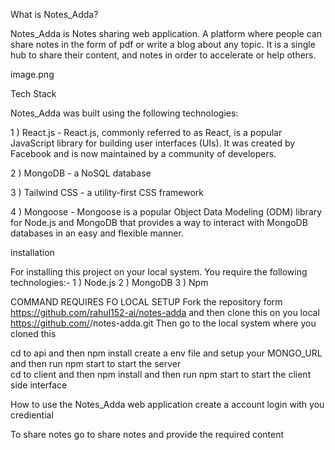 What is Notes_Adda?

Notes_Adda is Notes sharing web application. A platform where people can share notes in the form of pdf or write a blog about any topic. It is a single hub to share their content, and notes in order to accelerate or help others.

image.png

Tech Stack

Notes_Adda was built using the following technologies:

1 ) React.js - React.js, commonly referred to as React, is a popular JavaScript library for building user interfaces (UIs). It was created by Facebook and is now maintained by a community of developers.

2 ) MongoDB - a NoSQL database

3 ) Tailwind CSS - a utility-first CSS framework

4 ) Mongoose -
Mongoose is a popular Object Data Modeling (ODM) library for Node.js and MongoDB that provides a way to interact with MongoDB databases in an easy and flexible manner.

installation

For installing this project on your local system.
You require the following technologies:-
1 ) Node.js
2 ) MongoDB
3 ) Npm

COMMAND REQUIRES FO LOCAL SETUP
Fork the repository form https://github.com/rahul152-ai/notes-adda
and then clone this on you local https://github.com/<you-github-account>/notes-adda.git
Then go to the local system where you cloned this

cd to api and then npm install
create a env file and setup your MONGO_URL
and then run npm start to start the server  
cd to client and then npm install
and then run npm start to start the client side interface

How to use the Notes_Adda web application
create a account
login with you crediential

To share notes go to share notes and provide the required content
